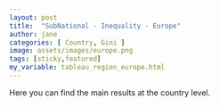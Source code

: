 ```yaml
---
layout: post
title:  "SubNational - Inequality - Europe"
author: jane
categories: [ Country, Gini ]
image: assets/images/europe.png
tags: [sticky,featured]
my_variable: tableau_region_europe.html
---
```


Here you can find the main results at the country level.
